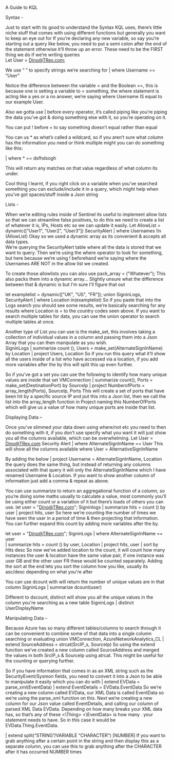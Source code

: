 A Guide to KQL 

Syntax -  

Just to start with its good to understand the Syntax KQL uses, there’s little niche stuff that comes with using different functions but generally you want to keep an eye out for 
If you’re declaring any new variable, so say you’re starting out a query like below, you need to put a semi colon after the end of the statement otherwise it’ll throw up an error. These need to be the FIRST thing we do if we’re writing queries  
Let User = Dino@TRex.com; 

We use “ “ to specify strings we’re searching for 
| where Username == “User” 

Notice the difference between the variable = and the Boolean ==, this is because one is setting a variable to = something, the where statement is acting like a yes or a no answer, we’re saying where Username IS equal to our example User. 

Also we gotta use | before every operator, it’s called piping like you’re piping the data you’ve got & doing something else with it, so you’re operating on it.  

You can put ! before = to say something doesn’t equal rather than equal 

You can us * as what’s called a wildcard, so if you aren’t sure what column has the information you need or think multiple might you can do something like this: 

| where * == dsfhdsogh 

This will return any matches on that value regardless of what column its under. 

Cool thing I learnt, if you right click on a variable when you’ve searched something you can exclude/include it in a query, which might help when you’ve got spaces/stuff inside a Json string 

Lists -  

When we’re editing rules inside of Sentinel its useful to implement allow lists so that we can streamline false positives, to do this we need to create a list of whatever it is, IPs, Hosts etc so we can update it easily. 
Let AllowList = dynamic([“User1”, “User2”, “User3”]) 
SecurityAlert 
| where Usernames !in (AllowList) 
Okay so we used a dynamic array as its convenient & accepts all data types.  
We’re querying the SecurityAlert table where all the data is stored that we want to query. 
Then we’re using the where operator to look for something, but here because we’re using ! beforehand we’re saying where the Usernames ARE NOT in the allow list we created.  

To create those allowlists you can also use
pack_array = ("Whatever");
This also packs them into a dynamic array... Slightly unsure what the difference between that & dynamic is but I'm sure I'll figure that out

let examplelist = dynamic(["UK", "US", "FR"]); 
union SigninLogs, SecurityAlert 
| where Location in(examplelist) 
So if you paste that into the Logs search you should see some results, we’re basically searching for any results where Location is = to the country codes seen above. 
If you want to search multiple tables for data, you can use the union operator to search multiple tables at once. 

Another type of List you can use is the make_set, this involves taking a collection of individual values in a column and passing them into a Json Array that you can then manipulate as you wish.  
SigninLogs 
| summarize count (), 
Users = make_set(AlternateSignInName) by Location 
| project Users, Location 
So if you run this query what it’ll show all the users inside of a list who have accessed via a location, if you add more variables after the by this will split this up even further. 

So if you’ve got a set you can use the following to identify how many unique values are inside that set 
VMConnection 
| summarize count(), 
Ports = make_set(DestinationPort) by SourceIp 
| project NumberofPorts = array_length(Ports), SourceIp, Ports 
This will create a set of ports that have been hit by a specific source IP and put this into a Json list, then we call the list into the array_length function in Project naming this NumberOfPorts which will give us a value of how many unique ports are inside that list. 

Displaying Data – 

Once you’ve slimmed your data down using where/not etc you need to then do something with it, if you don’t use specify what you want it will just show you all the columns available, which can be overwhelming.
Let User = Dino@TRex.com
Security Alert 
| where AlternateSignInName == User 
This will show all the columns available where User = AlternativeSignInName 

By adding the below
| project Username = AlternateSignInName, Location 
the query does the same thing, but instead of returning any columns associated with that query it will only the AlternateSignInName which I have renamed Username & Location. If you want to show another column of information just add a comma & repeat as above. 

You can use summarize to return an aggregational function of a column, so you’re doing some maths usually to calculate a value, most commonly you’ll be using either count or a variation of it but there’s loads of others you can use. 
let user = "Dino@TRex.com"; 
Signinlogs
| summarize hits = count () by user 
| project hits, user 
So here we’re counting the number of times we have seen the user in a period of time & then projecting that information. You can further expand this count by adding more variables after the by. 

let user = "Dino@TRex.com"; 
SigninLogs
| where AlternateSignInName == user  
| summarize hits = count () by user, Location 
| project hits, user
| sort by Hits desc
So now we’ve added location to the count, it will count how many instances the user & location have the same value pair, if one instance was user GB and the other user FR these would be counted separately. 
Adding the sort at the end lets you sort the column how you like, usually its asc/desc depending on what you're after

You can use dcount with will return the number of unique values are in that column 
SigninLogs
| summarize dcount(user) 

Different to dscount, distinct will show you all the unique values in the column you're searching as a new table
SigninLogs
| distinct UserDisplayName

Manipulating Data – 

Because Azure has so many different tables/columns to search through it can be convenient to combine some of that data into a single column searching or evaluating 
union VMConnection, AzureNetworkAnalytics_CL 
| extend SourceAddress = strcat(SrcIP_s, SourceIp) 
So using the extend function we’ve created a new column called SourceAddress and merged the values in both SrcIP_s & SourceIp using atrcat. This might be useful for the counting or querying further. 

So if you have information that comes in as an XML string such as the SecurityEvent/Sysmon fields, you need to convert it into a Json to be able to manipulate it easily which you can do with 
| extend EVData = parse_xml(EventData) 
| extend EventDetails = EVData.EventData 
So we’re creating a new column called EVData, our XML Data is called EventData so we’re using the parse_xml function on this. Next we’re creating a new column for our Json value called EventDetails, and calling our column of parsed XML Data EVData. 
Depending on how many breaks your XML data has, so that’s any of these <\Thing> <\EventData> is how many . your statement needs to have. So in this case it would be EVData.Thing.EventData. 

| extend split(“STRING”/VARIABLE “CHARACTER”) [NUMBER] 
If you want to grab anything after a certain point in the string and then display this as a separate column, you can use this to grab anything after the CHARACTER after it has occurred NUMBER times 


